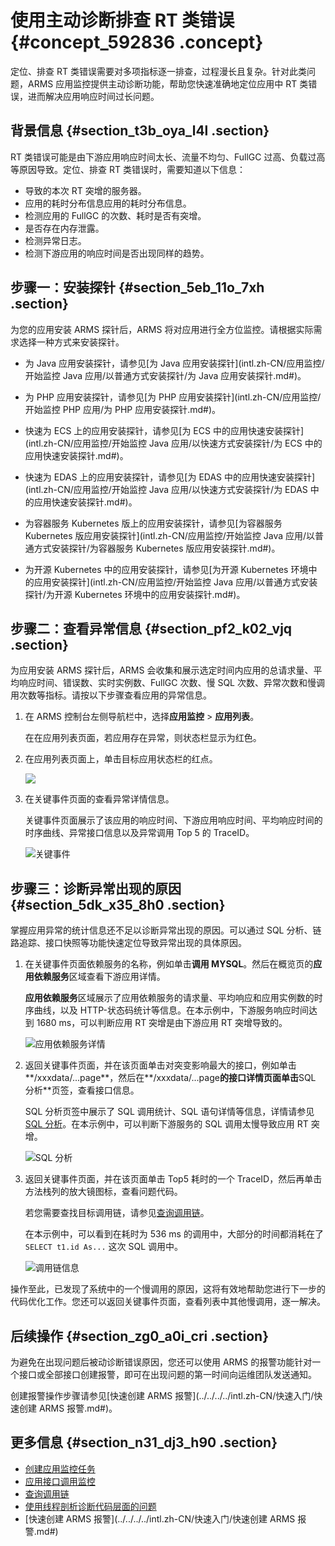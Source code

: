 # 使用主动诊断排查 RT 类错误 {#concept_592836 .concept}

定位、排查 RT 类错误需要对多项指标逐一排查，过程漫长且复杂。针对此类问题，ARMS 应用监控提供主动诊断功能，帮助您快速准确地定位应用中 RT 类错误，进而解决应用响应时间过长问题。

## 背景信息 {#section_t3b_oya_l4l .section}

RT 类错误可能是由下游应用响应时间太长、流量不均匀、FullGC 过高、负载过高等原因导致。定位、排查 RT 类错误时，需要知道以下信息：

-   导致的本次 RT 突增的服务器。
-   应用的耗时分布信息应用的耗时分布信息。
-   检测应用的 FullGC 的次数、耗时是否有突增。
-   是否存在内存泄露。
-   检测异常日志。
-   检测下游应用的响应时间是否出现同样的趋势。

## 步骤一：安装探针 {#section_5eb_11o_7xh .section}

为您的应用安装 ARMS 探针后，ARMS 将对应用进行全方位监控。请根据实际需求选择一种方式来安装探针。

-   为 Java 应用安装探针，请参见[为 Java 应用安装探针](intl.zh-CN/应用监控/开始监控 Java 应用/以普通方式安装探针/为 Java 应用安装探针.md#)。

-   为 PHP 应用安装探针，请参见[为 PHP 应用安装探针](intl.zh-CN/应用监控/开始监控 PHP 应用/为 PHP 应用安装探针.md#)。

-   快速为 ECS 上的应用安装探针，请参见[为 ECS 中的应用快速安装探针](intl.zh-CN/应用监控/开始监控 Java 应用/以快速方式安装探针/为 ECS 中的应用快速安装探针.md#)。

-   快速为 EDAS 上的应用安装探针，请参见[为 EDAS 中的应用快速安装探针](intl.zh-CN/应用监控/开始监控 Java 应用/以快速方式安装探针/为 EDAS 中的应用快速安装探针.md#)。

-   为容器服务 Kubernetes 版上的应用安装探针，请参见[为容器服务 Kubernetes 版应用安装探针](intl.zh-CN/应用监控/开始监控 Java 应用/以普通方式安装探针/为容器服务 Kubernetes 版应用安装探针.md#)。

-   为开源 Kubernetes 中的应用安装探针，请参见[为开源 Kubernetes 环境中的应用安装探针](intl.zh-CN/应用监控/开始监控 Java 应用/以普通方式安装探针/为开源 Kubernetes 环境中的应用安装探针.md#)。


## 步骤二：查看异常信息 {#section_pf2_k02_vjq .section}

为应用安装 ARMS 探针后，ARMS 会收集和展示选定时间内应用的总请求量、平均响应时间、错误数、实时实例数、FullGC 次数、慢 SQL 次数、异常次数和慢调用次数等指标。请按以下步骤查看应用的异常信息。

1.  在 ARMS 控制台左侧导航栏中，选择**应用监控** \> **应用列表**。

    在在应用列表页面，若应用存在异常，则状态栏显示为红色。

2.  在应用列表页面上，单击目标应用状态栏的红点。

    ![](http://static-aliyun-doc.oss-cn-hangzhou.aliyuncs.com/assets/img/475034/156022030348937_zh-CN.png)

3.  在关键事件页面的查看异常详情信息。

    关键事件页面展示了该应用的响应时间、下游应用响应时间、平均响应时间的时序曲线、异常接口信息以及异常调用 Top 5 的 TraceID。

    ![](images/48939_zh-CN.png "关键事件")


## 步骤三：诊断异常出现的原因 {#section_5dk_x35_8h0 .section}

掌握应用异常的统计信息还不足以诊断异常出现的原因。可以通过 SQL 分析、链路追踪、接口快照等功能快速定位导致异常出现的具体原因。

1.  在关键事件页面依赖服务的名称，例如单击**调用 MYSQL**。然后在概览页的**应用依赖服务**区域查看下游应用详情。

    **应用依赖服务**区域展示了应用依赖服务的请求量、平均响应和应用实例数的时序曲线，以及 HTTP-状态码统计等信息。在本示例中，下游服务响应时间达到 1680 ms，可以判断应用 RT 突增是由下游应用 RT 突增导致的。

    ![](images/48995_zh-CN.png "应用依赖服务详情")

2.  返回关键事件页面，并在该页面单击对突变影响最大的接口，例如单击**/xxxdata/...page**，然后在**/xxxdata/...page**的接口详情页面单击**SQL 分析**页签，查看接口信息。

    SQL 分析页签中展示了 SQL 调用统计、SQL 语句详情等信息，详情请参见 [SQL 分析](intl.zh-CN/应用监控/控制台功能/应用接口调用监控.md#section_n6x_ahu_xj2)。在本示例中，可以判断下游服务的 SQL 调用太慢导致应用 RT 突增。

    ![](images/48989_zh-CN.png "SQL 分析")

3.  返回关键事件页面，并在该页面单击 Top5 耗时的一个 TraceID，然后再单击方法栈列的放大镜图标，查看问题代码。

    若您需要查找目标调用链，请参见[查询调用链](intl.zh-CN/应用监控/控制台功能/查询调用链.md#)。

    在本示例中，可以看到在耗时为 536 ms 的调用中，大部分的时间都消耗在了 `SELECT t1.id As...` 这次 SQL 调用中。

    ![](images/48992_zh-CN.png "调用链信息")


操作至此，已发现了系统中的一个慢调用的原因，这将有效地帮助您进行下一步的代码优化工作。您还可以返回关键事件页面，查看列表中其他慢调用，逐一解决。

## 后续操作 {#section_zg0_a0i_cri .section}

为避免在出现问题后被动诊断错误原因，您还可以使用 ARMS 的报警功能针对一个接口或全部接口创建报警，即可在出现问题的第一时间向运维团队发送通知。

创建报警操作步骤请参见[快速创建 ARMS 报警](../../../../intl.zh-CN/快速入门/快速创建 ARMS 报警.md#)。

## 更多信息 {#section_n31_dj3_h90 .section}

-   [创建应用监控任务](../../../../intl.zh-CN/快速入门/创建应用监控任务.md#)
-   [应用接口调用监控](intl.zh-CN/应用监控/控制台功能/应用接口调用监控.md#)
-   [查询调用链](intl.zh-CN/应用监控/控制台功能/查询调用链.md#)
-   [使用线程剖析诊断代码层面的问题](intl.zh-CN/应用监控/使用教程/使用线程剖析诊断代码层面的问题.md#)
-   [快速创建 ARMS 报警](../../../../intl.zh-CN/快速入门/快速创建 ARMS 报警.md#)

